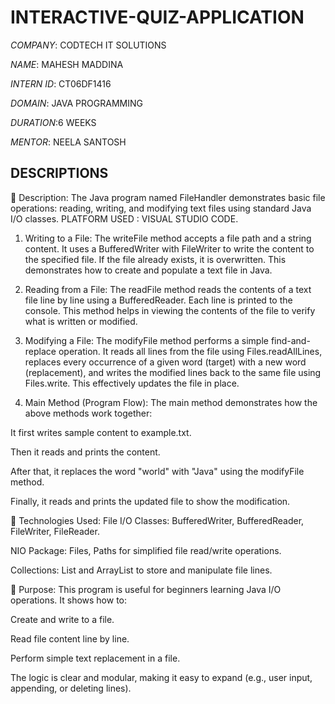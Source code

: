 # INTERACTIVE-QUIZ-APPLICATION

*COMPANY*: CODTECH IT SOLUTIONS

*NAME*: MAHESH MADDINA

*INTERN ID*: CT06DF1416

*DOMAIN*: JAVA PROGRAMMING

*DURATION*:6 WEEKS

*MENTOR*: NEELA SANTOSH

## DESCRIPTIONS

📘 Description:
The Java program named FileHandler demonstrates basic file operations: reading, writing, and modifying text files using standard Java I/O classes.
PLATFORM USED : VISUAL STUDIO CODE.

1. Writing to a File:
The writeFile method accepts a file path and a string content. It uses a BufferedWriter with FileWriter to write the content to the specified file. If the file already exists, it is overwritten. This demonstrates how to create and populate a text file in Java.

2. Reading from a File:
The readFile method reads the contents of a text file line by line using a BufferedReader. Each line is printed to the console. This method helps in viewing the contents of the file to verify what is written or modified.

3. Modifying a File:
The modifyFile method performs a simple find-and-replace operation. It reads all lines from the file using Files.readAllLines, replaces every occurrence of a given word (target) with a new word (replacement), and writes the modified lines back to the same file using Files.write. This effectively updates the file in place.

4. Main Method (Program Flow):
The main method demonstrates how the above methods work together:

It first writes sample content to example.txt.

Then it reads and prints the content.

After that, it replaces the word "world" with "Java" using the modifyFile method.

Finally, it reads and prints the updated file to show the modification.

🔧 Technologies Used:
File I/O Classes: BufferedWriter, BufferedReader, FileWriter, FileReader.

NIO Package: Files, Paths for simplified file read/write operations.

Collections: List and ArrayList to store and manipulate file lines.

🧠 Purpose:
This program is useful for beginners learning Java I/O operations. It shows how to:

Create and write to a file.

Read file content line by line.

Perform simple text replacement in a file.

The logic is clear and modular, making it easy to expand (e.g., user input, appending, or deleting lines).
